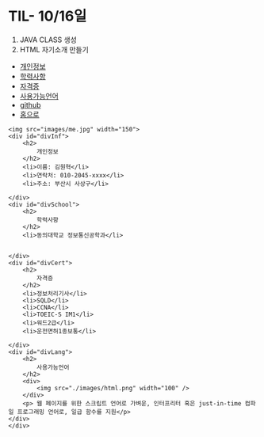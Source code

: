 # TIL- 10/16일
1. JAVA CLASS 생성
2. HTML 자기소개 만들기
<!DOCTYPE html>
<html lang="ko">

<head>
    <meta charset="UTF-8">
    <meta name="viewport" content="width=device-width, initial-scale=1.0">
    <title>본인소개</title>
</head>

<body>
    <ul>
        <!-- 책갈피 -->
        <li><a href="#divInf">개인정보</a></li>
        <li><a href="#divSchool">학력사항</a></li>
        <li><a href="#divCert">자격증</a></li>
        <li><a href="#divLang">사용가능언어</a></li>
            <!-- 외부링크 -->
            <li><a href="https://github.com/wonhyeokklm/wonhyeokklm.git">github</a></li>
            <li><a href="./index.html">홈으로</a></li>
    </ul>

    <img src="images/me.jpg" width="150">
    <div id="divInf">
        <h2>
            개인정보
        </h2>
        <li>이름: 김원혁</li>
        <li>연락처: 010-2045-xxxx</li>
        <li>주소: 부산시 사상구</li>

    </div>
    <div id="divSchool">
        <h2>
            학력사항
        </h2>
        <li>동의대학교 정보통신공학과</li>


    </div>
    <div id="divCert">
        <h2>
            자격증
        </h2>
        <li>정보처리기사</li>
        <li>SQLD</li>
        <li>CCNA</li>
        <li>TOEIC-S IM1</li>
        <li>워드2급</li>
        <li>운전면허1종보통</li>

    </div>
    <div id="divLang">
        <h2>
            사용가능언어
        </h2>
        <div>
            <img src="./images/html.png" width="100" />
        </div>
        <p> 웹 페이지를 위한 스크립트 언어로 가벼운, 인터프리터 혹은 just-in-time 컴파일 프로그래밍 언어로, 일급 함수를 지원</p>
    </div>
    </div>





</body>

</html>
